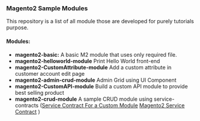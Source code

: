 ### Magento2 Sample Modules

This repository is a list of all module those are developed for purely tutorials purpose.


#### Modules:
- **magento2-basic:** A basic M2 module that uses only required file.
- **magento2-helloworld-module**  Print Hello World front-end
- **magento2-CustomAttribute-module**   Add a custom attribute in customer account edit page
- **magento2-admin-crud-module** Admin Grid using UI Component
- **magento2-CustomAPI-module**  Build a custom API module to provide best selling product
- **magento2-crud-module**  A sample CRUD module using service-contracts ([Service Contract For a Custom Module](#https://magento.stackexchange.com/a/160617/3368) [Magento2 Service Contract](#https://webkul.com/blog/magento2-service-contract/) )




